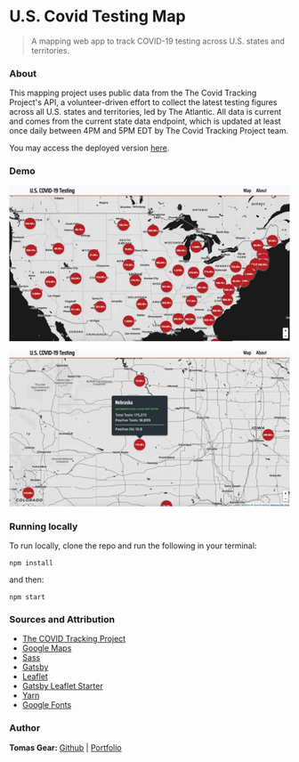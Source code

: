 # U.S. Covid Testing Map

> A mapping web app to track COVID-19 testing across U.S. states and territories. 

### About 
This mapping project uses public data from the The Covid Tracking Project's API, a volunteer-driven effort to collect the latest testing figures across all U.S. states and territories, led by The Atlantic. All data is current and comes from the current state data endpoint, which is updated at least once daily between 4PM and 5PM EDT by The Covid Tracking Project team.

You may access the deployed version [here](https://usa-covid-testing.netlify.app/). 

### Demo

![U.S. Covid Testing Map Screenshot 1](./assets/images/screenshot1.png)

![U.S. Covid Testing Map Nebraska Zoom in](./assets/images/screenshot2.png)

### Running locally 
To run locally, clone the repo and run the following in your terminal: 
```
npm install 
```
and then: 
```
npm start 
```

### Sources and Attribution 

* [The COVID Tracking Project](https://yarnpkg.com/en/)
* [Google Maps](https://developers.google.com/maps/documentation)
* [Sass](https://sass-lang.com)
* [Gatsby](https://www.gatsbyjs.org/)
* [Leaflet](https://leafletjs.com/)
* [Gatsby Leaflet Starter](https://github.com/colbyfayock/gatsby-starter-leaflet)
* [Yarn](https://yarnpkg.com/en/)
* [Google Fonts](https://fonts.google.com/)

### Author
**Tomas Gear:** [Github](https://github.com/nexio-t) | [Portfolio](http://www.tomas-gear.com)

